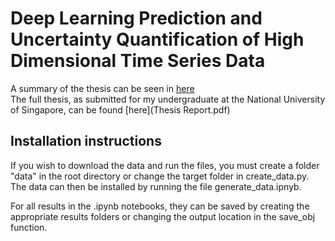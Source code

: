# Deep Learning Prediction and Uncertainty Quantification of High Dimensional Time Series Data

A summary of the thesis can be seen in [here](Presentation.pdf)  
The full thesis, as submitted for my undergraduate at the National University of Singapore, can be found [here](Thesis Report.pdf)

## Installation instructions
If you wish to download the data and run the files, you must create a folder "data" in the root directory or change the target folder in create_data.py. The data can then be installed by running the file generate_data.ipnyb.

For all results in the .ipynb notebooks, they can be saved by creating the appropriate results folders or changing the output location in the save_obj function. 
